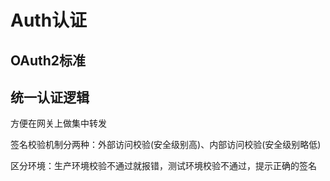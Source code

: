 # Auth认证

## OAuth2标准

## 统一认证逻辑

方便在网关上做集中转发

签名校验机制分两种：外部访问校验(安全级别高)、内部访问校验(安全级别略低)

区分环境：生产环境校验不通过就报错，测试环境校验不通过，提示正确的签名